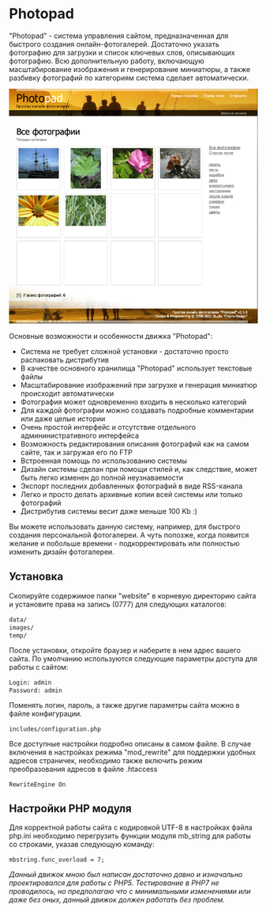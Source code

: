# Photopad

"Photopad" - система управления сайтом, предназначенная для быстрого создания онлайн-фотогалерей. Достаточно указать фотографию для загрузки и список ключевых слов, описывающих фотографию. Всю дополнительную работу, включающую масштабирование изображения и генерирование миниатюры, а также разбивку фотографий по категориям система сделает автоматически.

![Photopad](/screenshots/screenshot_1.png)

Основные возможности и особенности движка "Photopad":

- Система не требует сложной установки - достаточно просто распаковать дистрибутив
- В качестве основного хранилища "Photopad" использует текстовые файлы
- Масштабирование изображений при загрузке и генерация миниатюр происходит автоматически
- Фотография может одновременно входить в несколько категорий
- Для каждой фотографии можно создавать подробные комментарии или даже целые истории
- Очень простой интерфейс и отсутствие отдельного админинистративного интерфейса
- Возможность редактирования описания фотографий как на самом сайте, так и загружая его по FTP
- Встроенная помощь по использованию системы
- Дизайн системы сделан при помощи стилей и, как следствие, может быть легко изменен до полной неузнаваемости
- Экспорт последних добавленных фотографий в виде RSS-канала
- Легко и просто делать архивные копии всей системы или только фотографий
- Дистрибутив системы весит даже меньше 100 Kb :)

Вы можете использовать данную систему, например, для быстрого создания персональной фотогалереи. А чуть попозже, когда появится желание и побольше времени - подкорректировать или полностью изменить дизайн фотогалереи.

## Установка

Скопируйте содержимое папки "website" в корневую директорию сайта и установите права на запись (0777) для следующих каталогов:

```
data/
images/
temp/
```

После установки, откройте браузер и наберите в нем адрес вашего сайта. По умолчанию используются следующие параметры доступа для работы с сайтом:

```
Login: admin
Password: admin
```

Поменять логин, пароль, а также другие параметры сайта можно в файле конфигурации.

```
includes/configuration.php
```

Все доступные настройки подробно описаны в самом файле. В случае включения в настройках режима "mod_rewrite" для поддержки удобных адресов страничек, необходимо также включить режим преобразования адресов в файле .htaccess

```
RewriteEngine On
```

## Настройки PHP модуля

Для корректной работы сайта с кодировкой UTF-8 в настройках файла php.ini необходимо перегрузить функции модуля mb_string для работы со строками, указав следующую команду:

```
mbstring.func_overload = 7;
```

_Данный движок мною был написан достаточно давно и изначально проектировался для работы с PHP5. Тестирование в PHP7 не проводилось, но предполагаю что с минимальными изменениями или даже без оных, данный движок должен работать без проблем._
